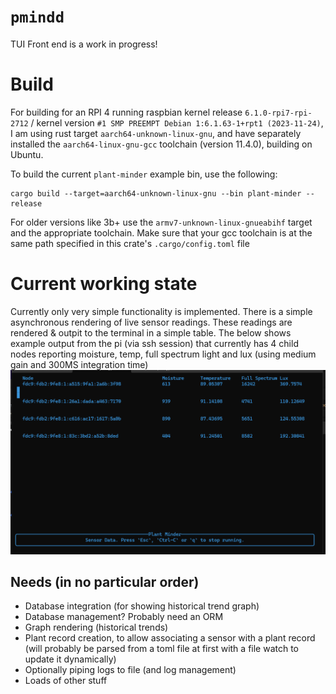 # `pmindd`

TUI Front end is a work in progress!  

# Build 

For building for an RPI 4 running raspbian kernel release `6.1.0-rpi7-rpi-2712` / kernel version `#1 SMP PREEMPT Debian 1:6.1.63-1+rpt1 (2023-11-24)`, I am using rust target `aarch64-unknown-linux-gnu`, and have separately installed the `aarch64-linux-gnu-gcc` toolchain (version 11.4.0), building on Ubuntu. 

To build the current `plant-minder` example bin, use the following:
```
cargo build --target=aarch64-unknown-linux-gnu --bin plant-minder --release
```

For older versions like 3b+ use the `armv7-unknown-linux-gnueabihf` target and the appropriate toolchain. Make sure that your gcc toolchain is at the same path specified in this crate's `.cargo/config.toml` file

# Current working state
 
Currently only very simple functionality is implemented. There is a simple asynchronous rendering of live sensor readings. These readings are rendered & outpit to the terminal 
in a simple table. The below shows example output from the pi (via ssh session) that currently has 4 child nodes reporting moisture, temp, full spectrum light and lux (using medium gain and 300MS integration time)
![TerminalRendering](./../doc/simple_tui_v2.png)

## Needs (in no particular order)
- Database integration (for showing historical trend graph)
- Database management? Probably need an ORM
- Graph rendering (historical trends)
- Plant record creation, to allow associating a sensor with a plant record (will probably be parsed from a toml file at first with a file watch to update it dynamically)
- Optionally piping logs to file (and log management)
- Loads of other stuff 
